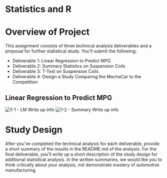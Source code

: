 # Statistics and R

# Overview of Project
This assignment consists of three technical analysis deliverables and a proposal for further statistical study. You’ll submit the following:

- Deliverable 1: Linear Regression to Predict MPG
- Deliverable 2: Summary Statistics on Suspension Coils
- Deliverable 3: T-Test on Suspension Coils
- Deliverable 4: Design a Study Comparing the MechaCar to the Competition

## Linear Regression to Predict MPG
![1-1 - LM](https://user-images.githubusercontent.com/27740513/147894672-0f6c3c62-54af-42cc-8229-303595eaad01.png)
Write up info
![1-2 - Summary](https://user-images.githubusercontent.com/27740513/147894702-6a884ad8-1ecf-437c-9fe9-9559111aeadb.png)
Write up info

# Study Design
After you’ve completed the technical analysis for each deliverable, provide a short summary of the results in the README.md of the analysis. For the final deliverable, you’ll write up a short description of the study design for additional statistical analysis. In the written summaries, we would like you to think critically about your analysis, not demonstrate mastery of automotive manufacturing.
